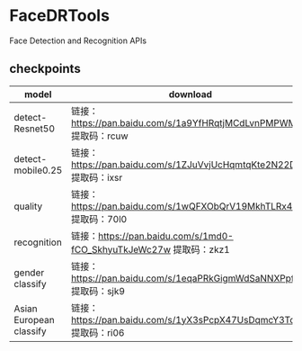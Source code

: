 # FaceDRTools
Face Detection and Recognition APIs

## checkpoints
| model | download |
| ----   |----|
|detect-Resnet50|链接：https://pan.baidu.com/s/1a9YfHRqtjMCdLvnPMPWMDQ 提取码：rcuw |
|detect-mobile0.25|链接：https://pan.baidu.com/s/1ZJuVvjUcHqmtqKte2N22DA 提取码：ixsr |
|quality|链接：https://pan.baidu.com/s/1wQFXObQrV19MkhTLRx4fRg 提取码：70l0 |
|recognition|链接：https://pan.baidu.com/s/1md0-fCO_SkhyuTkJeWc27w 提取码：zkz1 |
|gender classify|链接：https://pan.baidu.com/s/1eqaPRkGigmWdSaNNXPpfzQ 提取码：sjk9 |
|Asian European classify|链接：https://pan.baidu.com/s/1yX3sPcpX47UsDqmcY3TqZw 提取码：ri06|
